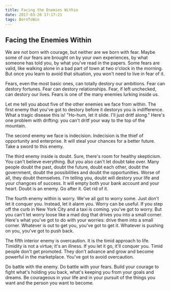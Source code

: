 ```yaml
---
title: Facing the Enemies Within
date: 2017-03-26 17:17:21
tags: BornToWin
---
```


## Facing the Enemies Within

We are not born with courage, but neither are we born with fear. Maybe some of our fears are brought on by your own experiences, by what someone has told you, by what you've read in the papers. Some fears are valid, like walking alone in a bad part of town at two o'clock in the morning. But once you learn to avoid that situation, you won't need to live in fear of it.

Fears, even the most basic ones, can totally destory our ambitions. Fear can destory fortunes. Fear can destory relationships. Fear, if left unchecked, can destory our lives. Fears is one of the many enemies lurking inside us.

Let me tell you about five of the other enemies we face from within. The first enemy that you've got to destory before it destorys you is indifference. What a tragic disease this is! "Ho-hum, let it slide. I'll just dritf along." Here's one problem with drifting: you can't dritf your way to the top of the mountain.

The second enemy we face is indecision. Indecision is the thief of opportunity and enterprise. It will steal your chances for a better future. Take a sword to this enemy.

The third enemy inside is doubt. Sure, there's room for healthy skepticism. You can't believe everything. But you also can't let doubt take over. Many people doubt the past, doubt the future, doubt each other, doubt the government, doubt the possibilities and doubt the opportunities. Worse of all, they doubt themselves. I'm telling you, doubt will destory your life and your changces of success. It will empty both your bank account and your heart. Doubt is an enemy. Go after it. Get rid of it.

The fourth enemy within is worry. We've all got to worry some. Just don't let it conquer you. Instead, let it alarm you. Worry can be useful. If you step off the curb in New York City and a taxi is coming. you've got to worry. But you can't let worry loose like a mad dog that drives you into a small corner. Here's what you've got to do with your worries: drive them into a small corner. Whatever is out to get you, you've got to get it. Whatever is pushing on you, you've got to push back.

The fifth interior enemy is overcaution. It is the timid approach to life. Timidity is not a virtue; it's an illness. If you let it go, it'll conquer you. Timid people don't get promoted. They don't advance and grow and become powerful in the marketplace. You've got to avoid overcaution.

Do battle with the enemy. Do battle with your fears. Build your courage to fight what's holding you back, what's keeping you from your goals and dreams. Be courageous in your life and in your pursuit of the things you want and the person you want to become.
